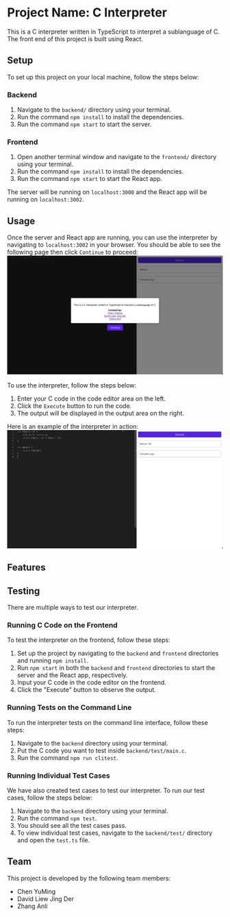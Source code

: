 # Project Name: C Interpreter

This is a C interpreter written in TypeScript to interpret a sublanguage of C. The front end of this project is built using React.

## Setup

To set up this project on your local machine, follow the steps below:

### Backend

1. Navigate to the `backend/` directory using your terminal.
2. Run the command `npm install` to install the dependencies.
3. Run the command `npm start` to start the server.

### Frontend

1. Open another terminal window and navigate to the `frontend/` directory using your terminal.
2. Run the command `npm install` to install the dependencies.
3. Run the command `npm start` to start the React app.

The server will be running on `localhost:3000` and the React app will be running on `localhost:3002`.

## Usage

Once the server and React app are running, you can use the interpreter by navigating to `localhost:3002` in your browser.
You should be able to see the following page then click `Continue` to proceed:
![Screenshot of Homepage](./images/PromptPage.png)

To use the interpreter, follow the steps below:
1. Enter your C code in the code editor area on the left.
2. Click the `Execute` button to run the code.
3. The output will be displayed in the output area on the right.

Here is an example of the interpreter in action:
![Screenshot of Interpreter](./images/Fib.png)

## Features

## Testing

There are multiple ways to test our interpreter.

### Running C Code on the Frontend

To test the interpreter on the frontend, follow these steps:

1. Set up the project by navigating to the `backend` and `frontend` directories and running `npm install`.
2. Run `npm start` in both the `backend` and `frontend` directories to start the server and the React app, respectively.
3. Input your C code in the code editor on the frontend.
4. Click the "Execute" button to observe the output.

### Running Tests on the Command Line

To run the interpreter tests on the command line interface, follow these steps:

1. Navigate to the `backend` directory using your terminal.
2. Put the C code you want to test inside `backend/test/main.c`.
3. Run the command `npm run clitest`.

### Running Individual Test Cases

We have also created test cases to test our interpreter. To run our test cases, follow the steps below:

1. Navigate to the `backend` directory using your terminal.
2. Run the command `npm test`.
3. You should see all the test cases pass.
4. To view individual test cases, navigate to the `backend/test/` directory and open the `test.ts` file.


## Team

This project is developed by the following team members:

- Chen YuMing
- David Liew Jing Der
- Zhang Anli
